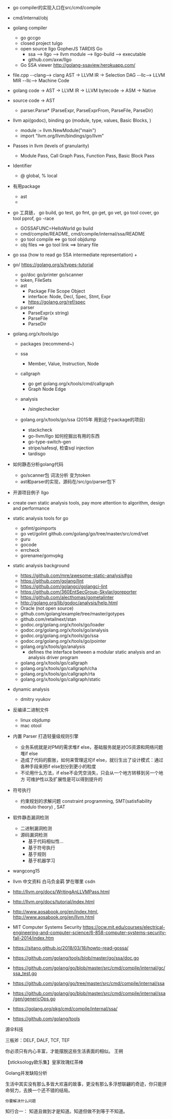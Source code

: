+ go compiler的实现入口在src/cmd/compile
+ cmd/internal/obj
+ golang compiler
    + go gccgo
    + closed project tulgo
    + open source llgo GopherJS TARDIS Go
        + ssa --> llgo --> llvm module --> llgo-build --> executable 
        + github.com/axw/llgo
    + Go SSA viewer  http://golang-ssaview.herokuapp.com/

+ file.cpp --clang--> clang AST -> LLVM IR -> Selection DAG --llc--> LLVM MIR --llc--> Machine Code
+ golang code -> AST -> LLVM IR -> LLVM bytecode -> ASM -> Native
+ source code -> AST
    + parser.Parse* (ParseExpr, ParseExprFrom, ParseFile, ParseDir)
+ llvm api(godoc), binding go (module, type, values, Basic Blocks, )
  + module := llvm.NewModule("main")
  + import "llvm.org/llvm/bindings/go/llvm"

+ Passes in llvm (levels of granularity)
  + Module Pass, Call Graph Pass, Function Pass, Basic Block Pass
+ Identifier
  + @ global, % local

+ 有用package
  + ast
  + 
+ go 工具链， go build, go test, go fmt, go get, go vet, go tool cover, go tool pprof, go -race
    + GOSSAFUNC=HelloWorld go build
    + cmd/compile/README, cmd/compile/internal/ssa/README
    + go tool compile <=> go tool objdump 
    + obj files ==> go tool link ==> binary file
+ go ssa (how to read go SSA intermediate representation)
    + 
+ go/ https://golang.org/s/types-tutorial
    + go/doc go/printer go/scanner
    + token,  FileSets
    + ast
        + Package File Scope Object
        + interface: Node, Decl, Spec, Stmt, Expr
        + https://golang.org/ref/spec
    + parser
        + ParseExpr(x string)
        + ParseFile
        + ParseDir
    
+ golang.org/x/tools/go
    + packages (recommend~)

    + ssa
        + Member, Value, Instruction, Node
    + callgraph
        + go get golang.org/x/tools/cmd/callgraph
        + Graph Node Edge
    + analysis
        + /singlechecker

  + golang.org/x/tools/go/ssa (2015年 用到这个package的项目)
    + stackcheck
    + go-llvm/llgo 如何挖掘出有用的东西
    + go-type-switch-gen
    + stripe/safesql, 检查sql injection
    + tardisgo

+ 如何静态分析golang代码
    + go/scanner包 词法分析 变为token
    + ast和parser的实现，源码在<go sdk>/src/go/parser包下

+ 开源项目例子 llgo

+ create own static analysis tools, pay more attention to algorithm, design and performance
+ static analysis tools for go
    + gofmt/goimports
    + go vet/golint github.com/golang/go/tree/master/src/cmd/vet
    + guru
    + gocode
    + errcheck
    + gorename/gomvpkg
+ static analysis background
    + https://github.com/mre/awesome-static-analysis#go
    + https://github.com/golang/lint
    + https://github.com/golangci/golangci-lint
    + https://github.com/360EntSecGroup-Skylar/goreporter
    + https://github.com/alecthomas/gometalinter
    + http://golang.org/lib/godoc/analysis/help.html
    + Oracle (not open source) 
    + github.com/golang/example/tree/master/gotypes
    + github.com/retailnext/stan
    + godoc.org/golang.org/x/tools/go/loader
    + godoc.org/golang.org/x/tools/go/analysis
    + godoc.org/golang.org/x/tools/go/ssa
    + godoc.org/golang.org/x/tools/go/pointer
    + golang.org/x/tools/go/analysis
        + defines the interface between a modular static analysis and an analysis driver program
    + golang.org/x/tools/go/callgraph
    + golang.org/x/tools/go/callgraph/cha
    + golang.org/x/tools/go/callgraph/rta
    + golang.org/x/tools/go/callgraph/static
+ dynamic analysis 
    + dmitry vyukov

+ 反编译二进制文件
    + linux objdump
    + mac otool


+ 内置 Parser 打造轻量级规则引擎
    + 业务系统就是对PM的需求堆if else，基础服务就是对OS资源和网络问题堆if else
    + 造成了代码的膨胀，如何来管理这坨if else，就衍生出了设计模式：通过各种手段来把if else划分到更小的粒度
    + 不论用什么方法，if else不会凭空消失，只会从一个地方转移到另一个地方 可维护性以及扩展性是可以得到提升的


+ 符号执行
    + 约束规划的求解问题 constraint programming, SMT(satisfiability modulo theory) ,  SAT


+ 软件静态漏洞检测
    + 二进制漏洞检测
    + 源码漏洞检测
        + 基于代码相似性...
        + 基于符号执行
        + 基于规则
        + 基于机器学习

+ wangcong15

+ llvm 中文资料  白马负金羁 梦在哪里 csdn
+ http://llvm.org/docs/WritingAnLLVMPass.html
+ http://llvm.org/docs/tutorial/index.html
+ http://www.aosabook.org/en/index.html, http://www.aosabook.org/en/llvm.html
+ MIT Computer Systems Security
https://ocw.mit.edu/courses/electrical-engineering-and-computer-science/6-858-computer-systems-security-fall-2014/index.htm


+ https://sitano.github.io/2018/03/18/howto-read-gossa/
+ https://github.com/golang/tools/blob/master/go/ssa/doc.go
+ https://github.com/golang/go/blob/master/src/cmd/compile/internal/gc/ssa_test.go
+ https://github.com/golang/go/tree/master/src/cmd/compile/internal/ssa
+ https://github.com/golang/go/blob/master/src/cmd/compile/internal/ssa/gen/genericOps.go
+ https://golang.org/pkg/cmd/compile/internal/ssa/
+ https://github.com/golang/tools

源伞科技

三板斧：DELF, DALF, TCF, TEF

你必须只有内心丰富，才能摆脱这些生活表面的相似。 王朔 

【sticksology欧乐集】皇家玫瑰红茶棒

Golang并发缺陷分析

生活中其实没有那么多皆大欢喜的故事，更没有那么多浮想联翩的奇迹，你只能拼命努力，去换一个还不错的结局。

	你要解决什么问题

知行合一： 知道且做到才是知道。知道但做不到等于不知道。

